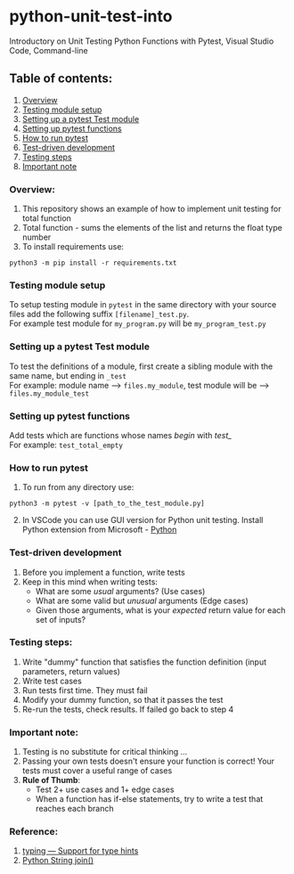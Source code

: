 # python-unit-test-into
Introductory on Unit Testing Python Functions with Pytest, Visual Studio Code, Command-line

## Table of contents:
1. [Overview](#overview)
2. [Testing module setup](#testing-module-setup)
3. [Setting up a pytest Test module](#setting-up-a-pytest-test-module)
4. [Setting up pytest functions](#setting-up-pytest-functions)
5. [How to run pytest](#how-to-run-pytest)
6. [Test-driven development](#test-driven-development)
7. [Testing steps](#testing-steps)
8. [Important note](#important-note)

### Overview:
1. This repository shows an example of how to implement unit testing for total function
2. Total function - sums the elements of the list and returns the float type number
3. To install requirements use:
```shell
python3 -m pip install -r requirements.txt
```

### Testing module setup
To setup testing module in `pytest` in the same directory with your source files add the following suffix `[filename]_test.py`.  
For example test module for `my_program.py` will be `my_program_test.py`

### Setting up a pytest Test module
To test the definitions of a module, first create a sibling module with the same name, but ending in `_test`  
For example: module name --> `files.my_module`, test module will be --> `files.my_module_test`

### Setting up pytest functions
Add tests which are functions whose names *begin* with *test_*  
For example: `test_total_empty`

### How to run pytest
1. To run from any directory use:
```shell
python3 -m pytest -v [path_to_the_test_module.py]
```
2. In VSCode you can use GUI version for Python unit testing. Install Python extension from Microsoft - [Python](https://marketplace.visualstudio.com/items?itemName=ms-python.python)

### Test-driven development
1. Before you implement a function, write tests
2. Keep in this mind when writing tests:
    - What are some *usual* arguments? (Use cases)
    - What are some valid but *unusual* arguments (Edge cases)
    - Given those arguments, what is your *expected* return value for each set of inputs?

### Testing steps:
1. Write "dummy" function that satisfies the function definition (input parameters, return values)
2. Write test cases
3. Run tests first time. They must fail
4. Modify your dummy function, so that it passes the test
5. Re-run the tests, check results. If failed go back to step 4

### Important note:
1. Testing is no substitute for critical thinking ...
2. Passing your own tests doesn't ensure your function is correct! Your tests must cover a useful range of cases
3. **Rule of Thumb**:
    - Test 2+ use cases and 1+ edge cases
    - When a function has if-else statements, try to write a test that reaches each branch

### Reference:
1. [typing — Support for type hints](https://docs.python.org/3/library/typing.html)
2. [Python String join()](https://www.programiz.com/python-programming/methods/string/join)